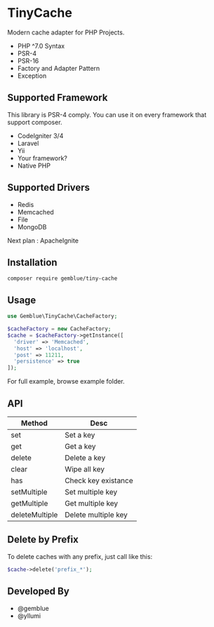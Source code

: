 
# TinyCache

Modern cache adapter for PHP Projects. 

- PHP ^7.0 Syntax
- PSR-4
- PSR-16
- Factory and Adapter Pattern
- Exception

## Supported Framework

This library is PSR-4 comply. You can use it on every framework that support composer.

- CodeIgniter 3/4
- Laravel
- Yii
- Your framework?
- Native PHP

## Supported Drivers

- Redis
- Memcached
- File
- MongoDB

Next plan : ApacheIgnite

## Installation

`composer require gemblue/tiny-cache`

## Usage

```php
use Gemblue\TinyCache\CacheFactory;

$cacheFactory = new CacheFactory;
$cache = $cacheFactory->getInstance([
  'driver' => 'Memcached',
  'host' => 'localhost',
  'post' => 11211,
  'persistence' => true
]);
```

For full example, browse example folder.

## API

| Method | Desc |
--- | --- |
| set | Set a key |
| get | Get a key |
| delete | Delete a key |
| clear | Wipe all key |
| has | Check key existance |
| setMultiple | Set multiple key |
| getMultiple | Get multiple key |
| deleteMultiple | Delete multiple key |

## Delete by Prefix

To delete caches with any prefix, just call like this:

```php
$cache->delete('prefix_*');
```

## Developed By

- @gemblue
- @yllumi
